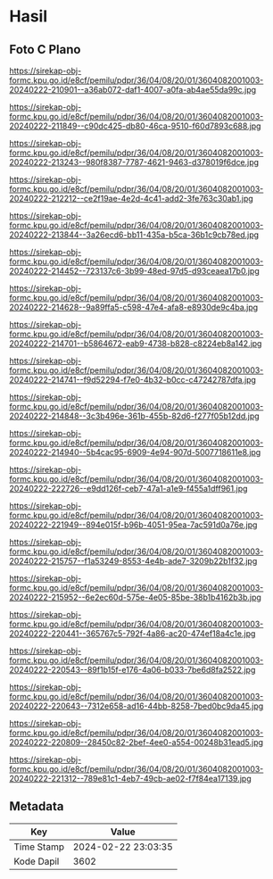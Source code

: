 # Hasil

## Foto C Plano

https://sirekap-obj-formc.kpu.go.id/e8cf/pemilu/pdpr/36/04/08/20/01/3604082001003-20240222-210901--a36ab072-daf1-4007-a0fa-ab4ae55da99c.jpg

https://sirekap-obj-formc.kpu.go.id/e8cf/pemilu/pdpr/36/04/08/20/01/3604082001003-20240222-211849--c90dc425-db80-46ca-9510-f60d7893c688.jpg

https://sirekap-obj-formc.kpu.go.id/e8cf/pemilu/pdpr/36/04/08/20/01/3604082001003-20240222-213243--980f8387-7787-4621-9463-d378019f6dce.jpg

https://sirekap-obj-formc.kpu.go.id/e8cf/pemilu/pdpr/36/04/08/20/01/3604082001003-20240222-212212--ce2f19ae-4e2d-4c41-add2-3fe763c30ab1.jpg

https://sirekap-obj-formc.kpu.go.id/e8cf/pemilu/pdpr/36/04/08/20/01/3604082001003-20240222-213844--3a26ecd6-bb11-435a-b5ca-36b1c9cb78ed.jpg

https://sirekap-obj-formc.kpu.go.id/e8cf/pemilu/pdpr/36/04/08/20/01/3604082001003-20240222-214452--723137c6-3b99-48ed-97d5-d93ceaea17b0.jpg

https://sirekap-obj-formc.kpu.go.id/e8cf/pemilu/pdpr/36/04/08/20/01/3604082001003-20240222-214628--9a89ffa5-c598-47e4-afa8-e8930de9c4ba.jpg

https://sirekap-obj-formc.kpu.go.id/e8cf/pemilu/pdpr/36/04/08/20/01/3604082001003-20240222-214701--b5864672-eab9-4738-b828-c8224eb8a142.jpg

https://sirekap-obj-formc.kpu.go.id/e8cf/pemilu/pdpr/36/04/08/20/01/3604082001003-20240222-214741--f9d52294-f7e0-4b32-b0cc-c47242787dfa.jpg

https://sirekap-obj-formc.kpu.go.id/e8cf/pemilu/pdpr/36/04/08/20/01/3604082001003-20240222-214848--3c3b496e-361b-455b-82d6-f277f05b12dd.jpg

https://sirekap-obj-formc.kpu.go.id/e8cf/pemilu/pdpr/36/04/08/20/01/3604082001003-20240222-214940--5b4cac95-6909-4e94-907d-5007718611e8.jpg

https://sirekap-obj-formc.kpu.go.id/e8cf/pemilu/pdpr/36/04/08/20/01/3604082001003-20240222-222726--e9dd126f-ceb7-47a1-a1e9-f455a1dff961.jpg

https://sirekap-obj-formc.kpu.go.id/e8cf/pemilu/pdpr/36/04/08/20/01/3604082001003-20240222-221949--894e015f-b96b-4051-95ea-7ac591d0a76e.jpg

https://sirekap-obj-formc.kpu.go.id/e8cf/pemilu/pdpr/36/04/08/20/01/3604082001003-20240222-215757--f1a53249-8553-4e4b-ade7-3209b22b1f32.jpg

https://sirekap-obj-formc.kpu.go.id/e8cf/pemilu/pdpr/36/04/08/20/01/3604082001003-20240222-215952--6e2ec60d-575e-4e05-85be-38b1b4162b3b.jpg

https://sirekap-obj-formc.kpu.go.id/e8cf/pemilu/pdpr/36/04/08/20/01/3604082001003-20240222-220441--365767c5-792f-4a86-ac20-474ef18a4c1e.jpg

https://sirekap-obj-formc.kpu.go.id/e8cf/pemilu/pdpr/36/04/08/20/01/3604082001003-20240222-220543--89f1b15f-e176-4a06-b033-7be6d8fa2522.jpg

https://sirekap-obj-formc.kpu.go.id/e8cf/pemilu/pdpr/36/04/08/20/01/3604082001003-20240222-220643--7312e658-ad16-44bb-8258-7bed0bc9da45.jpg

https://sirekap-obj-formc.kpu.go.id/e8cf/pemilu/pdpr/36/04/08/20/01/3604082001003-20240222-220809--28450c82-2bef-4ee0-a554-00248b31ead5.jpg

https://sirekap-obj-formc.kpu.go.id/e8cf/pemilu/pdpr/36/04/08/20/01/3604082001003-20240222-221312--789e81c1-4eb7-49cb-ae02-f7f84ea17139.jpg


## Metadata

| Key        | Value               |
| ---------- | ------------------- |
| Time Stamp | 2024-02-22 23:03:35 |
| Kode Dapil | 3602                |



